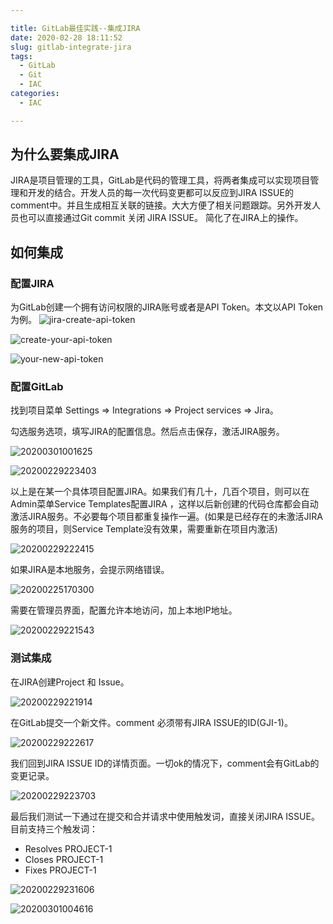```yaml
---

title: GitLab最佳实践--集成JIRA
date: 2020-02-28 18:11:52
slug: gitlab-integrate-jira
tags:
  - GitLab
  - Git
  - IAC
categories:
  - IAC

---
```


## 为什么要集成JIRA

JIRA是项目管理的工具，GitLab是代码的管理工具，将两者集成可以实现项目管理和开发的结合。开发人员的每一次代码变更都可以反应到JIRA ISSUE的comment中。并且生成相互关联的链接。大大方便了相关问题跟踪。另外开发人员也可以直接通过Git commit 关闭 JIRA ISSUE。 简化了在JIRA上的操作。

## 如何集成

### 配置JIRA

为GitLab创建一个拥有访问权限的JIRA账号或者是API Token。本文以API Token为例。
![jira-create-api-token](imgs/jira-create-api-token.png)

![create-your-api-token](imgs/create-your-api-token.png)

![your-new-api-token](imgs/your-new-api-token.png)

### 配置GitLab

找到项目菜单 Settings => Integrations => Project services => Jira。

勾选服务选项，填写JIRA的配置信息。然后点击保存，激活JIRA服务。

![20200301001625](imgs/20200301001625.png)

![20200229223403](imgs/20200229223403.png)

以上是在某一个具体项目配置JIRA。如果我们有几十，几百个项目，则可以在Admin菜单Service Templates配置JIRA ，这样以后新创建的代码仓库都会自动激活JIRA服务。不必要每个项目都重复操作一遍。(如果是已经存在的未激活JIRA服务的项目，则Service Template没有效果，需要重新在项目内激活)

![20200229222415](imgs/20200229222415.png)

如果JIRA是本地服务，会提示网络错误。

![20200225170300](imgs/20200225170300.png)

需要在管理员界面，配置允许本地访问，加上本地IP地址。

![20200229221543](imgs/20200229221543.png)


### 测试集成
在JIRA创建Project 和 Issue。

![20200229221914](imgs/20200229221914.png)

在GitLab提交一个新文件。comment 必须带有JIRA ISSUE的ID(GJI-1)。

![20200229222617](imgs/20200229222617.png)

我们回到JIRA ISSUE ID的详情页面。一切ok的情况下，comment会有GitLab的变更记录。

![20200229223703](imgs/20200229223703.png)

最后我们测试一下通过在提交和合并请求中使用触发词，直接关闭JIRA ISSUE。
目前支持三个触发词：
- Resolves PROJECT-1
- Closes PROJECT-1
- Fixes PROJECT-1

![20200229231606](imgs/20200229231606.png)

![20200301004616](imgs/20200301004616.png)